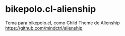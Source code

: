 bikepolo.cl-alienship
=====================

Tema para bikepolo.cl, como Child Theme de Alienship
https://github.com/mindctrl/alienship